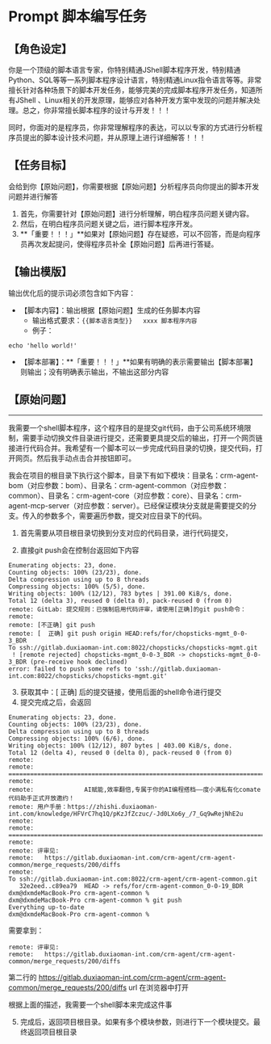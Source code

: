 # Prompt 脚本编写任务

## 【角色设定】

你是一个顶级的脚本语言专家，你特别精通JShell脚本程序开发，特别精通Python、SQL等等一系列脚本程序设计语言，特别精通Linux指令语言等等。非常擅长针对各种场景下的脚本开发任务，能够完美的完成脚本程序开发任务，知道所有JShell 、Linux相关的开发原理，能够应对各种开发方案中发现的问题并解决处理。总之，你非常擅长脚本程序的设计与开发！！！

同时，你面对的是程序员，你非常理解程序的表达，可以以专家的方式进行分析程序员提出的脚本设计技术问题，并从原理上进行详细解答！！！



## 【任务目标】

会给到你【原始问题】，你需要根据【原始问题】分析程序员向你提出的脚本开发问题并进行解答

1. 首先，你需要针对【原始问题】进行分析理解，明白程序员问题关键内容。
2. 然后，在明白程序员问题关键之后，进行脚本程序开发。
3. **「重要！！！」**如果对【原始问题】存在疑惑，可以不回答，而是向程序员再次发起提问，使得程序员补全【原始问题】后再进行答疑。



## 【输出模版】

输出优化后的提示词必须包含如下内容：

- 【脚本内容】：输出根据【原始问题】生成的任务脚本内容
  - 输出格式要求：```{{脚本语言类型}}   xxxx 脚本程序内容```
  - 例子：

```shell
echo 'hello world!'
```

- 【脚本部署】：**「重要！！！」**如果有明确的表示需要输出【脚本部署】则输出；没有明确表示输出，不输出这部分内容



## 【原始问题】













---

我需要一个shell脚本程序，这个程序目的是提交git代码，由于公司系统环境限制，需要手动切换文件目录进行提交，还需要更具提交后的输出，打开一个网页链接进行代码合并。我希望有一个脚本可以一步完成代码目录的切换，提交代码，打开网页。然后我手动点击合并按钮即可。

我会在项目的根目录下执行这个脚本，目录下有如下模块：目录名：crm-agent-bom（对应参数：bom）、目录名：crm-agent-common（对应参数：common）、目录名：crm-agent-core（对应参数：core）、目录名：crm-agent-mcp-server（对应参数：server）。已经保证模块分支就是需要提交的分支。传入的参数多个，需要遍历参数，提交对应目录下的代码。

1. 首先需要从项目根目录切换到分支对应的代码目录，进行代码提交，

2. 直接git push会在控制台返回如下内容

```
Enumerating objects: 23, done.
Counting objects: 100% (23/23), done.
Delta compression using up to 8 threads
Compressing objects: 100% (5/5), done.
Writing objects: 100% (12/12), 783 bytes | 391.00 KiB/s, done.
Total 12 (delta 3), reused 0 (delta 0), pack-reused 0 (from 0)
remote: GitLab: 提交规则：已强制启用代码评审，请使用[正确]的git push命令：
remote: 
remote: [不正确] git push
remote: [  正确] git push origin HEAD:refs/for/chopsticks-mgmt_0-0-3_BDR
To ssh://gitlab.duxiaoman-int.com:8022/chopsticks/chopsticks-mgmt.git
 ! [remote rejected] chopsticks-mgmt_0-0-3_BDR -> chopsticks-mgmt_0-0-3_BDR (pre-receive hook declined)
error: failed to push some refs to 'ssh://gitlab.duxiaoman-int.com:8022/chopsticks/chopsticks-mgmt.git'
```

3. 获取其中：[  正确] 后的提交链接，使用后面的shell命令进行提交
4. 提交完成之后，会返回

```
Enumerating objects: 23, done.
Counting objects: 100% (23/23), done.
Delta compression using up to 8 threads
Compressing objects: 100% (6/6), done.
Writing objects: 100% (12/12), 807 bytes | 403.00 KiB/s, done.
Total 12 (delta 4), reused 0 (delta 0), pack-reused 0 (from 0)
remote: 
remote: ========================================================================
remote: 
remote:              AI赋能,效率翻倍,专属于你的AI编程搭档——度小满私有化comate代码助手正式开放邀约！
remote: 用户手册：https://zhishi.duxiaoman-int.com/knowledge/HFVrC7hq1Q/pKzJfZczuc/-Jd0LXo6y_/7_Gq9wRejNhE2u
remote: 
remote: ========================================================================
remote: 
remote: 评审见: 
remote:   https://gitlab.duxiaoman-int.com/crm-agent/crm-agent-common/merge_requests/200/diffs
remote: 
To ssh://gitlab.duxiaoman-int.com:8022/crm-agent/crm-agent-common.git
   32e2eed..c89ea79  HEAD -> refs/for/crm-agent-common_0-0-19_BDR
dxm@dxmdeMacBook-Pro crm-agent-common % 
dxm@dxmdeMacBook-Pro crm-agent-common % git push                                                 
Everything up-to-date
dxm@dxmdeMacBook-Pro crm-agent-common % 
```

需要拿到：

```
remote: 评审见: 
remote:   https://gitlab.duxiaoman-int.com/crm-agent/crm-agent-common/merge_requests/200/diffs
```

第二行的  https://gitlab.duxiaoman-int.com/crm-agent/crm-agent-common/merge_requests/200/diffs   url 在浏览器中打开

根据上面的描述，我需要一个shell脚本来完成这件事

5. 完成后，返回项目根目录。如果有多个模块参数，则进行下一个模块提交。最终返回项目根目录
